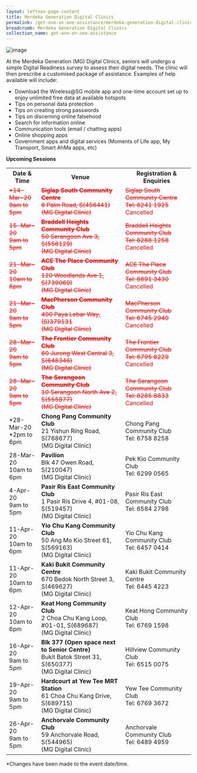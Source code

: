 ```yaml
---
layout: leftnav-page-content
title: Merdeka Generation Digital Clinics
permalink: /get-one-on-one-assistance/merdeka-generation-digital-clinics/
breadcrumb: Merdeka Generation Digital Clinics
collection_name: get-one-on-one-assistance
---
```


![image](/images/get-one-on-one-assistance/merdeka-clinics1.jpeg)

At the Merdeka Generation (MG) Digital Clinics, seniors will undergo a simple Digital Readiness survey to assess their digital needs. The clinic will then prescribe a customised package of assistance. Examples of help available will include:<br>

* Download the Wireless@SG mobile app and one-time account set up to enjoy unlimited free data at available hotspots<br>
* Tips on personal data protection<br>
* Tips on creating strong passwords<br>
* Tips on discerning online falsehood<br>
* Search for information online<br>
* Communication tools (email / chatting apps)<br>
* Online shopping apps<br>
* Government apps and digital services (Moments of Life app, My Transport, Smart AhMa apps, etc)<br>

**Upcoming Sessions**
<br>

<table>
  <tr><th><b>Date & Time</b></th>
  <th><b>Venue</b></th>
  <th><b>Registration & Enquiries</b></th></tr>
<tr>  
  <td><span style="color:red;"><s>*14-Mar-20<br>9am to 5pm</s></span></td>
  <td><span style="color:red;"><s><b>Siglap South Community Centre</b><br>6 Palm Road, S(456441)<br>(MG Digital Clinic)</s></span></td>
  <td><span style="color:red;"><s>Siglap South Community Centre <br>Tel: 6241 1925</s><br>Cancelled</span></td>
  </tr>
<tr>  
  <td><span style="color:red;"><s>15-Mar-20<br>9am to 5pm</s></span></td>
  <td><span style="color:red;"><s><b>Braddell Heights Community Club</b><br>50 Serangoon Ave 3, S(556129)<br>(MG Digital Clinic)</s></span></td>
  <td><span style="color:red;"><s>Braddell Heights Community Club<br>Tel: 6288 1258</s> <br>Cancelled</span></td>
  </tr>
<tr>  
  <td><span style="color:red;"><s>21-Mar-20<br>10am to 6pm</s></span></td>
  <td><span style="color:red;"><s><b>ACE The Place Community Club</b><br>120 Woodlands Ave 1, S(739069)<br>(MG Digital Clinic)</s></span></td>
  <td><span style="color:red;"><s>ACE The Place Community Club<br>Tel: 6891 3430</s><br>Cancelled</span></td>
  </tr>
<tr>  
  <td><span style="color:red;"><s>21-Mar-20<br>9am to 5pm</s></span></td>
  <td><span style="color:red;"><s><b>MacPherson Community Club</b><br>400 Paya Lebar Way, (S)379131<br>(MG Digital Clinic)</s></span></td>
  <td><span style="color:red;"><s>MacPherson Community Club<br>Tel: 6745 2940</s> <br>Cancelled</span></td>
  </tr>
<tr>  
  <td><span style="color:red;"><s>28-Mar-20<br>9am to 5pm</s></span></td>
  <td><span style="color:red;"><s><b>The Frontier Community Club</b><br>60 Jurong West Central 3, S(648346)<br>(MG Digital Clinic)</s></span></td>
  <td><span style="color:red;"><s>The Frontier Community Club<br>Tel: 6795 8229</s> <br>Cancelled</span></td>
  </tr>
<tr>  
  <td><span style="color:red;"><s>28-Mar-20<br>9am to 5pm</s></span></td>
  <td><span style="color:red;"><s><b>The Serangoon Community Club</b><br>10 Serangoon North Ave 2, S(555877)<br>(MG Digital Clinic)</s></span></td>
  <td><span style="color:red;"><s>The Serangoon Community Club<br>Tel: 6285 8833</s> <br>Cancelled</span></td>
  </tr>
<tr>  
  <td>*28-Mar-20<br>*2pm to 6pm</td>
  <td><b>Chong Pang Community Club</b><br>21 Yishun Ring Road, S(768677)<br>(MG Digital Clinic)</td>
  <td>Chong Pang Community Club<br>Tel: 6758 8258</td>
  </tr>
<tr>  
  <td>28-Mar-20<br>10am to 6pm</td>
  <td><b>Pavilion</b><br>Blk 47 Owen Road, S(210047)<br>(MG Digital Clinic)</td>
  <td>Pek Kio Community Club<br>Tel: 6299 0565</td>
  </tr>
<tr>  
  <td>4-Apr-20<br>9am to 5pm</td>
  <td><b>Pasir Ris East Community Club</b><br>1 Pasir Ris Drive 4, #01-08, S(519457)<br>(MG Digital Clinic)</td>
  <td>Pasir Ris East Community Club<br>Tel: 6584 2798</td>
  </tr>
<tr>  
  <td>11-Apr-20<br>10am to 6pm</td>
  <td><b>Yio Chu Kang Community Club</b><br>50 Ang Mo Kio Street 61, S(569163)<br>(MG Digital Clinic)</td>
  <td>Yio Chu Kang Community Club<br>Tel: 6457 0414</td>
  </tr>
<tr>  
  <td>11-Apr-20<br>10am to 6pm</td>
  <td><b>Kaki Bukit Community Centre</b><br>670 Bedok North Street 3, S(469627)<br>(MG Digital Clinic)</td>
  <td>Kaki Bukit Community Centre<br>Tel: 6445 4223</td>
  </tr>
<tr>  
<td>12-Apr-20<br>10am to 6pm</td>
  <td><b>Keat Hong Community Club</b><br>2 Choa Chu Kang Loop, #01-01, S(689687)<br>(MG Digital Clinic)</td>
  <td>Keat Hong Community Club<br>Tel: 6769 1598</td>
  </tr> 
<tr>  
<td>16-Apr-20<br>9am to 5pm</td>
  <td><b>Blk 377 (Open space next to Senior Centre)</b><br>Bukit Batok Street 31, S(650377)<br>(MG Digital Clinic)</td>
  <td>Hillview Community Club<br>Tel: 6515 0075</td>
  </tr>
<tr>  
<td>19-Apr-20<br>9am to 5pm</td>
  <td><b>Hardcourt at Yew Tee MRT Station</b><br>61 Choa Chu Kang Drive, S(689715)<br>(MG Digital Clinic)</td>
  <td>Yew Tee Community Club<br>Tel: 6769 3672</td>
  </tr>
<tr>
  <td>26-Apr-20<br>9am to 5pm</td>
  <td><b>Anchorvale Community Club</b><br>59 Anchorvale Road, S(544965)<br>(MG Digital Clinic)</td>
  <td>Anchorvale Community Club<br>Tel: 6489 4959</td>
  </tr> 
</table>

*Changes have been made to the event date/time.
